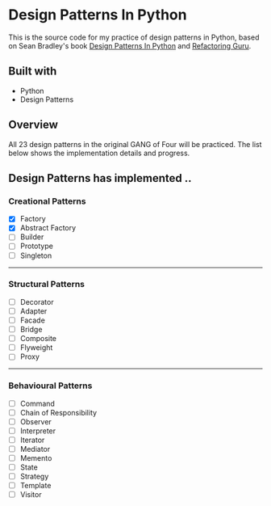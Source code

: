 # Design Patterns In Python

This is the source code for my practice of design patterns in Python, based on Sean Bradley's book
[Design Patterns In Python] and [Refactoring Guru]. 

[Design Patterns In Python]: <https://sbcode.net/python/>
[Refactoring Guru]: <https://refactoring.guru/design-patterns>

## Built with

* Python
* Design Patterns

## Overview

All 23 design patterns in the original GANG of Four will be practiced. The list below shows the implementation details and progress. 

## Design Patterns has implemented ..

### Creational Patterns
- [x] Factory
- [x] Abstract Factory
- [ ] Builder
- [ ] Prototype
- [ ] Singleton

----------------------

### Structural Patterns
- [ ] Decorator
- [ ] Adapter
- [ ] Facade
- [ ] Bridge
- [ ] Composite
- [ ] Flyweight
- [ ] Proxy

----------------------

### Behavioural Patterns
- [ ] Command
- [ ] Chain of Responsibility
- [ ] Observer
- [ ] Interpreter
- [ ] Iterator
- [ ] Mediator
- [ ] Memento
- [ ] State
- [ ] Strategy
- [ ] Template
- [ ] Visitor